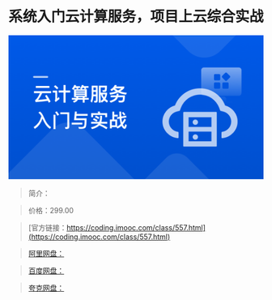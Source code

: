 # 系统入门云计算服务，项目上云综合实战

![img](../../assets/61cea14c09177c8205400304.png)

> 简介：

> 价格：299.00

> [官方链接：https://coding.imooc.com/class/557.html](https://coding.imooc.com/class/557.html)

> [阿里网盘：]()

> [百度网盘：]()

> [夸克网盘：]()

